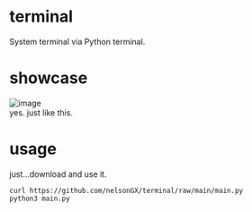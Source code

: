# terminal
System terminal via Python terminal.
# showcase
![image](https://user-images.githubusercontent.com/68144494/231847083-0de7f100-5045-42c7-b107-922788bdc321.png)  
yes. just like this.
# usage
just...download and use it.  
```shell
curl https://github.com/nelsonGX/terminal/raw/main/main.py
python3 main.py
```
